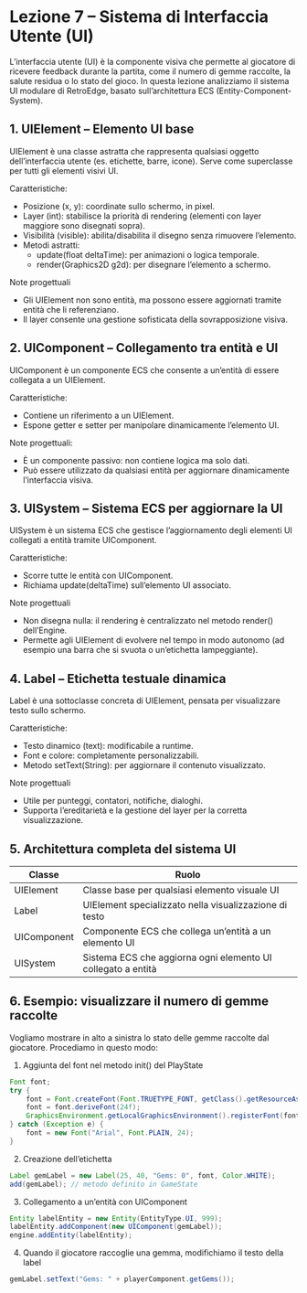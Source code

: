 # Lezione 7 – Sistema di Interfaccia Utente (UI)

L’interfaccia utente (UI) è la componente visiva che permette al giocatore di ricevere feedback durante la partita, come il numero di gemme raccolte, la salute residua o lo stato del gioco. In questa lezione analizziamo il sistema UI modulare di RetroEdge, basato sull’architettura ECS (Entity-Component-System).

## 1. UIElement – Elemento UI base

UIElement è una classe astratta che rappresenta qualsiasi oggetto dell’interfaccia utente (es. etichette, barre, icone). Serve come superclasse per tutti gli elementi visivi UI.

Caratteristiche:
- Posizione (x, y): coordinate sullo schermo, in pixel.
- Layer (int): stabilisce la priorità di rendering (elementi con layer maggiore sono disegnati sopra).
- Visibilità (visible): abilita/disabilita il disegno senza rimuovere l’elemento.
- Metodi astratti:
   - update(float deltaTime): per animazioni o logica temporale.
   - render(Graphics2D g2d): per disegnare l’elemento a schermo.

Note progettuali
- Gli UIElement non sono entità, ma possono essere aggiornati tramite entità che li referenziano.
- Il layer consente una gestione sofisticata della sovrapposizione visiva.

## 2. UIComponent – Collegamento tra entità e UI

UIComponent è un componente ECS che consente a un’entità di essere collegata a un UIElement.

Caratteristiche:
- Contiene un riferimento a un UIElement.
- Espone getter e setter per manipolare dinamicamente l’elemento UI.

Note progettuali:
- È un componente passivo: non contiene logica ma solo dati.
- Può essere utilizzato da qualsiasi entità per aggiornare dinamicamente l’interfaccia visiva.

## 3. UISystem – Sistema ECS per aggiornare la UI

UISystem è un sistema ECS che gestisce l’aggiornamento degli elementi UI collegati a entità tramite UIComponent.

Caratteristiche:
- Scorre tutte le entità con UIComponent.
- Richiama update(deltaTime) sull’elemento UI associato.

Note progettuali
- Non disegna nulla: il rendering è centralizzato nel metodo render() dell’Engine.
- Permette agli UIElement di evolvere nel tempo in modo autonomo (ad esempio una barra che si svuota o un’etichetta lampeggiante).

## 4. Label – Etichetta testuale dinamica

Label è una sottoclasse concreta di UIElement, pensata per visualizzare testo sullo schermo.

Caratteristiche:
- Testo dinamico (text): modificabile a runtime.
- Font e colore: completamente personalizzabili.
- Metodo setText(String): per aggiornare il contenuto visualizzato.

Note progettuali
- Utile per punteggi, contatori, notifiche, dialoghi.
- Supporta l’ereditarietà e la gestione del layer per la corretta visualizzazione.

## 5. Architettura completa del sistema UI
| Classe	                  | Ruolo	                                                                 |
|---------------------------|------------------------------------------------------------------------|
| UIElement	                | Classe base per qualsiasi elemento visuale UI	                         |
| Label	                    | UIElement specializzato nella visualizzazione di testo	               |
| UIComponent	              | Componente ECS che collega un’entità a un elemento UI	                 |
| UISystem	                | Sistema ECS che aggiorna ogni elemento UI collegato a entità	         |


## 6. Esempio: visualizzare il numero di gemme raccolte

Vogliamo mostrare in alto a sinistra lo stato delle gemme raccolte dal giocatore. Procediamo in questo modo:

1. Aggiunta del font nel metodo init() del PlayState
```java
Font font;
try {
    font = Font.createFont(Font.TRUETYPE_FONT, getClass().getResourceAsStream("/fonts/myFont.otf"));
    font = font.deriveFont(24f);
    GraphicsEnvironment.getLocalGraphicsEnvironment().registerFont(font);
} catch (Exception e) {
    font = new Font("Arial", Font.PLAIN, 24);
}
```

2. Creazione dell’etichetta
```java
Label gemLabel = new Label(25, 40, "Gems: 0", font, Color.WHITE);
add(gemLabel); // metodo definito in GameState
```

3. Collegamento a un’entità con UIComponent
```java
Entity labelEntity = new Entity(EntityType.UI, 999);
labelEntity.addComponent(new UIComponent(gemLabel));
engine.addEntity(labelEntity);
```

4. Quando il giocatore raccoglie una gemma, modifichiamo il testo della label
```java
gemLabel.setText("Gems: " + playerComponent.getGems());
```
